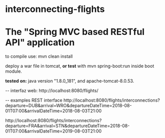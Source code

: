# interconnecting-flights

The "Spring MVC based RESTful API" application
==============================

to compile use: mvn clean install

deploy a war file in tomcat, **or test** with mvn spring-boot:run inside boot module.


**tested on:** java version "1.8.0_181", and apache-tomcat-8.0.53.

-- interfaz web: http://localhost:8080/flights/

-- examples REST interface
http://localhost:8080/flights/interconnections?departure=DUB&arrival=WRO&departureDateTime=2018-08-01T07:00&arrivalDateTime=2018-08-03T21:00

http://localhost:8080/flights/interconnections?departure=FRA&arrival=STN&departureDateTime=2018-08-01T07:00&arrivalDateTime=2019-08-03T21:00